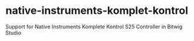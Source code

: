 native-instruments-komplet-kontrol
==================================

Support for Native Instruments Komplete Kontrol S25 Controller in Bitwig Studio
